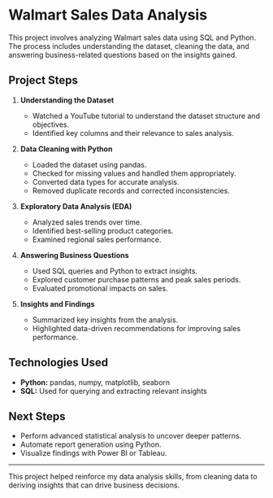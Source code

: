 # Walmart Sales Data Analysis

This project involves analyzing Walmart sales data using SQL and Python. The process includes understanding the dataset, cleaning the data, and answering business-related questions based on the insights gained.

## Project Steps

1. **Understanding the Dataset**
   - Watched a YouTube tutorial to understand the dataset structure and objectives.
   - Identified key columns and their relevance to sales analysis.

2. **Data Cleaning with Python**
   - Loaded the dataset using pandas.
   - Checked for missing values and handled them appropriately.
   - Converted data types for accurate analysis.
   - Removed duplicate records and corrected inconsistencies.

3. **Exploratory Data Analysis (EDA)**
   - Analyzed sales trends over time.
   - Identified best-selling product categories.
   - Examined regional sales performance.

4. **Answering Business Questions**
   - Used SQL queries and Python to extract insights.
   - Explored customer purchase patterns and peak sales periods.
   - Evaluated promotional impacts on sales.

5. **Insights and Findings**
   - Summarized key insights from the analysis.
   - Highlighted data-driven recommendations for improving sales performance.

## Technologies Used
- **Python:** pandas, numpy, matplotlib, seaborn
- **SQL:** Used for querying and extracting relevant insights

## Next Steps
- Perform advanced statistical analysis to uncover deeper patterns.
- Automate report generation using Python.
- Visualize findings with Power BI or Tableau.

---
This project helped reinforce my data analysis skills, from cleaning data to deriving insights that can drive business decisions.
